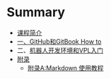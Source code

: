 # Summary

* [课程简介](README.md)
* [一、GitHub和GitBook How to](/content/chapter1/index.md)
* 二、[机器人开发环境和VPL入门](/content/chapter2/index.md)
* [附录](/content/appendix/index.md)
  * [附录A:Markdown 使用教程](/content/appendix/A.md)
